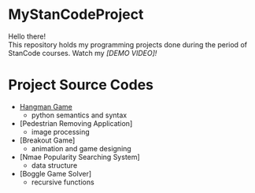 # MyStanCodeProject
Hello there!\
This repository holds my programming projects done during the period of StanCode courses.
Watch my *[DEMO VIDEO]!*

# Project Source Codes
* [Hangman Game]()
  * python semantics and syntax
* [Pedestrian Removing Application]
  * image processing
* [Breakout Game]
  * animation and game designing
* [Nmae Popularity Searching System]
  * data structure
* [Boggle Game Solver]
  * recursive functions  
